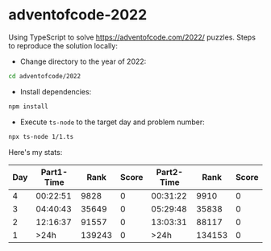 # adventofcode-2022

Using TypeScript to solve https://adventofcode.com/2022/ puzzles.
Steps to reproduce the solution locally:

- Change directory to the year of 2022:

```bash
cd adventofcode/2022
```

- Install dependencies:

```bash
npm install
```

- Execute `ts-node` to the target day and problem number:

```bash
npx ts-node 1/1.ts
```

Here's my stats:

| Day | Part1-Time | Rank   | Score | Part2-Time | Rank   | Score |
| --- | ---------- | ------ | ----- | ---------- | ------ | ----- |
| 4   | 00:22:51   | 9828   | 0     | 00:31:22   | 9910   | 0     |
| 3   | 04:40:43   | 35649  | 0     | 05:29:48   | 35838  | 0     |
| 2   | 12:16:37   | 91557  | 0     | 13:03:31   | 88117  | 0     |
| 1   | >24h       | 139243 | 0     | >24h       | 134153 | 0     |
